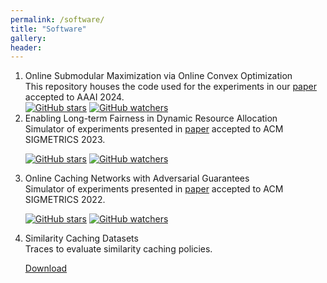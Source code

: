 ```yaml
---
permalink: /software/
title: "Software"
gallery:
header:
---
```


<link href="https://cdn.jsdelivr.net/npm/bootstrap@5.2.3/dist/css/bootstrap.min.css" rel="stylesheet" integrity="sha384-rbsA2VBKQhggwzxH7pPCaAqO46MgnOM80zW1RWuH61DGLwZJEdK2Kadq2F9CUG65" crossorigin="anonymous">
<link href="https://cdnjs.cloudflare.com/ajax/libs/font-awesome/6.2.1/css/all.min.css" rel="stylesheet" crossorigin="anonymous">  
<ol class="list-group list-group-numbered " >
<li class="list-group-item d-flex justify-content-between align-items-start">
<div class="ms-2 me-auto">
<div class="fw-bold"> Online Submodular Maximization via Online Convex Optimization</div>
 This repository houses the code used for the experiments in our  <a href="https://arxiv.org/pdf/2208.05898.pdf" class="link-dark">paper</a> accepted to AAAI 2024. 
</div>
<a href="https://GitHub.com/neu-spiral/OSMviaOCO/stargazers/"><img src="https://img.shields.io/github/stars/neu-spiral/OSMviaOCO.svg?style=social&amp;label=Star&amp;maxAge=2592000" alt="GitHub stars"></a>
<a href="https://github.com/neu-spiral/OSMviaOCO/watchers/"><img src="https://img.shields.io/github/watchers/neu-spiral/OSMviaOCO.svg?style=social&amp;label=Watch&amp;maxAge=2592000" alt="GitHub watchers"></a>
</li>



 
<li class="list-group-item d-flex justify-content-between align-items-start">
<div class="ms-2 me-auto">
<div class="fw-bold"> Enabling Long-term Fairness in Dynamic Resource Allocation</div>
 Simulator of experiments presented in <a href="https://arxiv.org/pdf/2208.05898.pdf" class="link-dark">paper</a> accepted to ACM SIGMETRICS 2023. 
</div>

 
<a href="https://GitHub.com/tareq-si-salem/Online-Multi-Agent-Cache-Networks/stargazers/"><img src="https://img.shields.io/github/stars/tareq-si-salem/Online-Multi-Agent-Cache-Networks.svg?style=social&amp;label=Star&amp;maxAge=2592000" alt="GitHub stars"></a>
<a href="https://github.com/tareq-si-salem/Online-Multi-Agent-Cache-Networks/watchers/"><img src="https://img.shields.io/github/watchers/tareq-si-salem/Online-Multi-Agent-Cache-Networks.svg?style=social&amp;label=Watch&amp;maxAge=2592000" alt="GitHub watchers"></a>
</li>

 <li class="list-group-item d-flex justify-content-between align-items-start">
<div class="ms-2 me-auto">
<div class="fw-bold"> Online Caching Networks with Adversarial Guarantees</div>
 Simulator of experiments presented in <a href="https://ece.northeastern.edu/fac-ece/ioannidis/static/pdf/2022/C_Li_Online_Cache_Sigmetrics_2022.pdf" class="link-dark">paper</a> accepted to ACM SIGMETRICS 2022. 
</div>

<a href="https://GitHub.com/neu-spiral/OnlineCache/stargazers/"><img src="https://img.shields.io/github/stars/neu-spiral/OnlineCache.svg?style=social&amp;label=Star&amp;maxAge=2592000" alt="GitHub stars"></a>
<a href="https://github.com/neu-spiral/OnlineCache/watchers/"><img src="https://img.shields.io/github/watchers/neu-spiral/OnlineCache.svg?style=social&amp;label=Watch&amp;maxAge=2592000" alt="GitHub watchers"></a>
</li>
 
  <li class="list-group-item d-flex justify-content-between align-items-start">
<div class="ms-2 me-auto">
<div class="fw-bold"> Similarity Caching Datasets</div>
 Traces to evaluate similarity caching policies.
</div>

<a class="btn btn-secondary"  style="--bs-btn-padding-y: .25rem; --bs-btn-padding-x: .5rem; --bs-btn-font-size: .75rem;" href="https://sim-cache.gitlabpages.inria.fr/similarity-caching-traces/" >Download</a>

</li>
 
</ol>
<script src="https://cdn.jsdelivr.net/npm/bootstrap@5.2.3/dist/js/bootstrap.bundle.min.js" integrity="sha384-kenU1KFdBIe4zVF0s0G1M5b4hcpxyD9F7jL+jjXkk+Q2h455rYXK/7HAuoJl+0I4" crossorigin="anonymous"></script>
